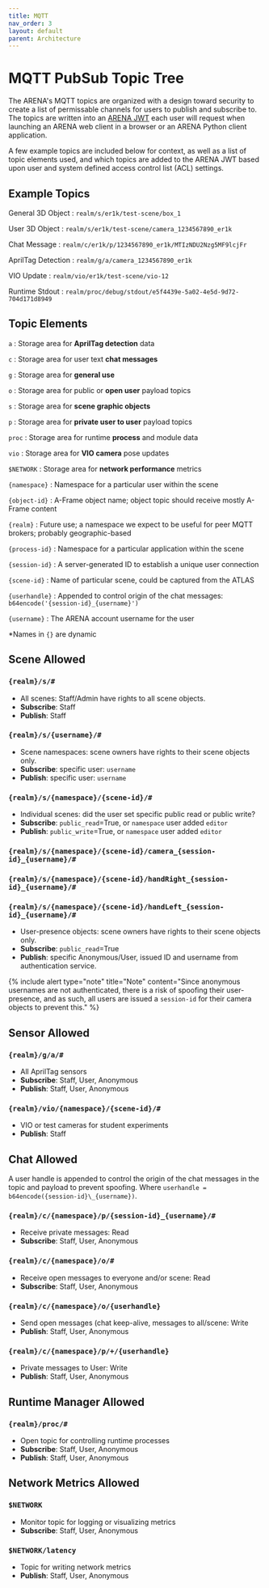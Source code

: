 ```yaml
---
title: MQTT
nav_order: 3
layout: default
parent: Architecture
---
```


# MQTT PubSub Topic Tree

The ARENA's MQTT topics are organized with a design toward security to create a list of permissable channels for users to publish and subscribe to. The topics are written into an [ARENA JWT](/content/user-security/security) each user will request when launching an ARENA web client in a browser or an ARENA Python client application.

A few example topics are included below for context, as well as a list of topic elements used, and which topics are added to the ARENA JWT based upon user and system defined access control list (ACL) settings.

## Example Topics

General 3D Object
: `realm/s/er1k/test-scene/box_1`

User 3D Object
: `realm/s/er1k/test-scene/camera_1234567890_er1k`

Chat Message
: `realm/c/er1k/p/1234567890_er1k/MTIzNDU2Nzg5MF9lcjFr`

AprilTag Detection
: `realm/g/a/camera_1234567890_er1k`

VIO Update
: `realm/vio/er1k/test-scene/vio-12`

Runtime Stdout
: `realm/proc/debug/stdout/e5f4439e-5a02-4e5d-9d72-704d171d8949`

## Topic Elements

`a`
: Storage area for **AprilTag detection** data

`c`
: Storage area for user text **chat messages**

`g`
: Storage area for **general use**

`o`
: Storage area for public or **open user** payload topics

`s`
: Storage area for **scene graphic objects**

`p`
: Storage area for **private user to user** payload topics

`proc`
: Storage area for runtime **process** and module data

`vio`
: Storage area for **VIO camera** pose updates

`$NETWORK`
: Storage area for **network performance** metrics

`{namespace}`
: Namespace for a particular user within the scene

`{object-id}`
: A-Frame object name; object topic should receive mostly A-Frame content

`{realm}`
: Future use; a namespace we expect to be useful for peer MQTT brokers; probably geographic-based

`{process-id}`
: Namespace for a particular application within the scene

`{session-id}`
: A server-generated ID to establish a unique user connection

`{scene-id}`
: Name of particular scene, could be captured from the ATLAS

`{userhandle}`
: Appended to control origin of the chat messages: `b64encode('{session-id}_{username}')`

`{username}`
: The ARENA account username for the user

\*Names in `{}` are dynamic

## Scene Allowed

### `{realm}/s/#`

- All scenes: Staff/Admin have rights to all scene objects.
- **Subscribe**: Staff
- **Publish**: Staff

### `{realm}/s/{username}/#`

- Scene namespaces: scene owners have rights to their scene objects only.
- **Subscribe**: specific user: `username`
- **Publish**: specific user: `username`

### `{realm}/s/{namespace}/{scene-id}/#`

- Individual scenes: did the user set specific public read or public write?
- **Subscribe**: `public_read`=True, or `namespace` user added `editor`
- **Publish**: `public_write`=True, or `namespace` user added `editor`

### `{realm}/s/{namespace}/{scene-id}/camera_{session-id}_{username}/#`

### `{realm}/s/{namespace}/{scene-id}/handRight_{session-id}_{username}/#`

### `{realm}/s/{namespace}/{scene-id}/handLeft_{session-id}_{username}/#`

- User-presence objects: scene owners have rights to their scene objects only.
- **Subscribe**: `public_read`=True
- **Publish**: specific Anonymous/User, issued ID and username from authentication service.

{% include alert type="note" title="Note" content="Since anonymous usernames are not authenticated, there is a risk of spoofing their user-presence, and as such, all users are issued a `session-id` for their camera objects to prevent this." %}

## Sensor Allowed

### `{realm}/g/a/#`

- All AprilTag sensors
- **Subscribe**: Staff, User, Anonymous
- **Publish**: Staff, User, Anonymous

### `{realm}/vio/{namespace}/{scene-id}/#`

- VIO or test cameras for student experiments
- **Publish**: Staff

## Chat Allowed

A user handle is appended to control the origin of the chat messages in the topic and payload to prevent spoofing. Where `userhandle = b64encode({session-id}\_{username})`.

### `{realm}/c/{namespace}/p/{session-id}_{username}/#`

- Receive private messages: Read
- **Subscribe**: Staff, User, Anonymous

### `{realm}/c/{namespace}/o/#`

- Receive open messages to everyone and/or scene: Read
- **Subscribe**: Staff, User, Anonymous

### `{realm}/c/{namespace}/o/{userhandle}`

- Send open messages (chat keep-alive, messages to all/scene: Write
- **Publish**: Staff, User, Anonymous

### `{realm}/c/{namespace}/p/+/{userhandle}`

- Private messages to User: Write
- **Publish**: Staff, User, Anonymous

## Runtime Manager Allowed

### `{realm}/proc/#`

- Open topic for controlling runtime processes
- **Subscribe**: Staff, User, Anonymous
- **Publish**: Staff, User, Anonymous

## Network Metrics Allowed

### `$NETWORK`

- Monitor topic for logging or visualizing metrics
- **Subscribe**: Staff, User, Anonymous

### `$NETWORK/latency`

- Topic for writing network metrics
- **Publish**: Staff, User, Anonymous
